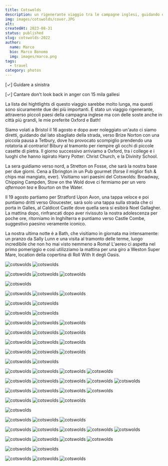 ```yaml
---
title: Cotswolds
description: un rigenerante viaggio tra le campagne inglesi, guidando dal lato sbagliato
img: images/cotswolds/cover.JPG 
alt: 
createdAt: 2023-08-31
status: published
slug: cotswolds-2022
author:
  name: Marco
  bio: Marco Bonomo
  img: images/marco.png
tags:
  - travel
category: photos
---
```


[✓] Guidare a sinistra   

[✓] Cantare don't look back in anger con 15 mila gallesi

La lista dei hightlights di questo viaggio sarebbe molto lunga, ma questi sono sicuramente due dei più importanti.
È stato un viaggio rigenerante, attraverso piccoli paesi della campagna inglese ma con delle soste anche in città più grandi, le mie preferite Oxford e Bath!

Siamo volati a Bristol il 16 agosto e dopo aver noleggiato un'auto ci siamo diretti, guidando dal lato sbagliato della strada, verso Brize Norton con una piccola pausa a Tetbury, dove ho provocato scompiglio prendendo una rotatoria al contrario! Bibury al tramonto per riempire gli occhi di piccole casette di pietra.
Il giorno successivo arriviamo a Oxford, tra i college e i luoghi che hanno ispirato Harry Potter: Christ Church, e la Divinity School. 

La sera guidiamo verso nord, a Stretton on Fosse, che sarà la nostra base per due giorni. Cena a Ebrington in un Pub gourmet (forse il miglior fish & chips mai mangiato, ever). Visitiamo vari paesini del Cotswolds: Broadway, Chipping Campden, Stow on the Wold dove ci fermiamo per un vero *afternoon tea* e Bourton on the Water.

Il 19 agosto partiamo per Stratford Upon Avon, una tappa veloce e poi puntiamo dritti verso Gloucester, sarà solo una tappa sulla strada che ci porta in Galles, al Caldicot Castle dove quella sera si esibirà Noel Gallagher.
La mattina dopo, rinfrancati dopo aver rivissuto la nostra adolescenza per poche ore, ritorniamo in Inghilterra e puntiamo verso Castle Combe, suggestivo paesino veramente iconico.

La nostra ultima notte è a Bath, che visitiamo in giornata ma intensamente: un pranzo da Sally Lunn e una visita al tramonto delle terme, luogo incredibile che non ho mai visto nemmeno a Roma!
L'aereo ci aspetta nel primo pomeriggio e così utilizziamo la mattina per una giro a Weston Super Mare, location della copertina di Roll With It degli Oasis.



![cotswolds](images/cotswolds/cotswolds-01.JPG)
![cotswolds](images/cotswolds/cotswolds-04.JPG)


![cotswolds](images/cotswolds/cotswolds-02.JPG)
![cotswolds](images/cotswolds/cotswolds-02a.jpg)
![cotswolds](images/cotswolds/cotswolds-05.JPG)


![cotswolds](images/cotswolds/cotswolds-11a.jpg)


![cotswolds](images/cotswolds/cotswolds-03a.jpg)
![cotswolds](images/cotswolds/cotswolds-04a.jpg)
![cotswolds](images/cotswolds/cotswolds-05a.jpg)


![cotswolds](images/cotswolds/cotswolds-06a.jpg)
![cotswolds](images/cotswolds/cotswolds-08a.jpg)


![cotswolds](images/cotswolds/cotswolds-12a.jpg)
![cotswolds](images/cotswolds/cotswolds-13a.jpg)


![cotswolds](images/cotswolds/cotswolds-06.JPG)
![cotswolds](images/cotswolds/cotswolds-07.JPG)
![cotswolds](images/cotswolds/cotswolds-08.JPG)



![cotswolds](images/cotswolds/cotswolds-09.JPG)
![cotswolds](images/cotswolds/cotswolds-10.JPG)
![cotswolds](images/cotswolds/cotswolds-11.JPG)


![cotswolds](images/cotswolds/cotswolds-13.JPG)
![cotswolds](images/cotswolds/cotswolds-14.JPG)
![cotswolds](images/cotswolds/cotswolds-15.JPG)


![cotswolds](images/cotswolds/cotswolds-16.JPG)
![cotswolds](images/cotswolds/cotswolds-17.JPG)
![cotswolds](images/cotswolds/cotswolds-18.JPG)


![cotswolds](images/cotswolds/cotswolds-19.JPG)
![cotswolds](images/cotswolds/cotswolds-20.JPG)


![cotswolds](images/cotswolds/cotswolds-20.JPG)
![cotswolds](images/cotswolds/cotswolds-21.JPG)
![cotswolds](images/cotswolds/cotswolds-22.JPG)
![cotswolds](images/cotswolds/cotswolds-24.JPG)


![cotswolds](images/cotswolds/cotswolds-25.JPG)
![cotswolds](images/cotswolds/cotswolds-26.JPG)
![cotswolds](images/cotswolds/cotswolds-27.JPG)
![cotswolds](images/cotswolds/cotswolds-28.JPG)
![cotswolds](images/cotswolds/cotswolds-29.JPG)


![cotswolds](images/cotswolds/cotswolds-30.JPG)
![cotswolds](images/cotswolds/cotswolds-32.JPG)
![cotswolds](images/cotswolds/cotswolds-33.JPG)
![cotswolds](images/cotswolds/cotswolds-34.JPG)


![cotswolds](images/cotswolds/cotswolds-35.JPG)
![cotswolds](images/cotswolds/cotswolds-37.JPG)
![cotswolds](images/cotswolds/cotswolds-38.JPG)


![cotswolds](images/cotswolds/cotswolds-41.JPG)


![cotswolds](images/cotswolds/cotswolds-40.JPG)
![cotswolds](images/cotswolds/cotswolds-43.JPG)
![cotswolds](images/cotswolds/cotswolds-44.JPG)


![cotswolds](images/cotswolds/cotswolds-45.JPG)
![cotswolds](images/cotswolds/cotswolds-46.JPG)
![cotswolds](images/cotswolds/cotswolds-47.JPG)
![cotswolds](images/cotswolds/cotswolds-48.JPG)
![cotswolds](images/cotswolds/cotswolds-49.JPG)


![cotswolds](images/cotswolds/cotswolds-50.JPG)
![cotswolds](images/cotswolds/cotswolds-51.JPG)
![cotswolds](images/cotswolds/cotswolds-52.JPG)
![cotswolds](images/cotswolds/cotswolds-10a.jpg)


![cotswolds](images/cotswolds/cotswolds-53.JPG)
![cotswolds](images/cotswolds/cotswolds-54.JPG)


![cotswolds](images/cotswolds/cotswolds-56.JPG)
![cotswolds](images/cotswolds/cotswolds-57.JPG)
![cotswolds](images/cotswolds/cotswolds-58.JPG)

